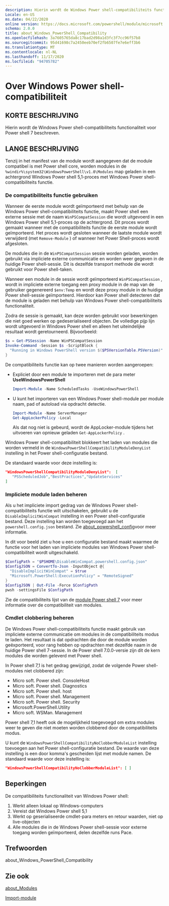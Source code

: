 ```yaml
---
description: Hierin wordt de Windows Power shell-compatibiliteits functionaliteit voor Power shell 7 beschreven.
Locale: en-US
ms.date: 04/22/2020
online version: https://docs.microsoft.com/powershell/module/microsoft.powershell.core/about/about_windows_powershell_compatibility?view=powershell-7.2&WT.mc_id=ps-gethelp
schema: 2.0.0
title: about_Windows_PowerShell_Compatibility
ms.openlocfilehash: 3a7605765da8c17bad2d98a1d3fc3f7cc96f57b8
ms.sourcegitcommit: 95d41698c7a2450eeb70ef2fb6507fe7e6eff3b6
ms.translationtype: MT
ms.contentlocale: nl-NL
ms.lasthandoff: 11/17/2020
ms.locfileid: "94705782"
---
```

# <a name="about-windows-powershell-compatibility"></a>Over Windows Power shell-compatibiliteit

## <a name="short-description"></a>KORTE BESCHRIJVING

Hierin wordt de Windows Power shell-compatibiliteits functionaliteit voor Power shell 7 beschreven.

## <a name="long-description"></a>LANGE BESCHRIJVING

Tenzij in het manifest van de module wordt aangegeven dat de module compatibel is met Power shell core, worden modules in de `%windir%\system32\WindowsPowerShell\v1.0\Modules` map geladen in een achtergrond Windows Power shell 5,1-proces met Windows Power shell-compatibiliteits functie.

### <a name="using-the-compatibility-feature"></a>De compatibiliteits functie gebruiken

Wanneer de eerste module wordt geïmporteerd met behulp van de Windows Power shell-compatibiliteits functie, maakt Power shell een externe sessie met de naam `WinPSCompatSession` die wordt uitgevoerd in een Windows Power shell 5,1-proces op de achtergrond. Dit proces wordt gemaakt wanneer met de compatibiliteits functie de eerste module wordt geïmporteerd. Het proces wordt gesloten wanneer de laatste module wordt verwijderd (met `Remove-Module` ) of wanneer het Power Shell-proces wordt afgesloten.

De modules die in de `WinPSCompatSession` sessie worden geladen, worden gebruikt via impliciete externe communicatie en worden weer gegeven in de huidige Power shell-sessie. Dit is dezelfde transport methode die wordt gebruikt voor Power shell-taken.

Wanneer een module in de sessie wordt geïmporteerd `WinPSCompatSession` , wordt in impliciete externe toegang een proxy module in de map van de gebruiker gegenereerd `$env:Temp` en wordt deze proxy module in de huidige Power shell-sessie geïmporteerd. Hierdoor kan Power shell detecteren dat de module is geladen met behulp van Windows Power shell-compatibiliteits functionaliteit.

Zodra de sessie is gemaakt, kan deze worden gebruikt voor bewerkingen die niet goed werken op gedeserialiseerd objecten. De volledige pijp lijn wordt uitgevoerd in Windows Power shell en alleen het uiteindelijke resultaat wordt geretourneerd. Bijvoorbeeld:

```powershell
$s = Get-PSSession -Name WinPSCompatSession
Invoke-Command -Session $s -ScriptBlock {
  "Running in Windows PowerShell version $($PSVersionTable.PSVersion)"
}
```

De compatibiliteits functie kan op twee manieren worden aangeroepen:

- Expliciet door een module te importeren met de para meter **UseWindowsPowerShell**

   ```powershell
   Import-Module -Name ScheduledTasks -UseWindowsPowerShell
   ```

- U kunt het importeren van een Windows Power shell-module per module naam, pad of autoload via opdracht detectie.

   ```powershell
   Import-Module -Name ServerManager
   Get-AppLockerPolicy -Local
   ```

   Als dat nog niet is gebeurd, wordt de AppLocker-module tijdens het uitvoeren van opnieuw geladen  `Get-AppLockerPolicy` .

Windows Power shell-compatibiliteit blokkeert het laden van modules die worden vermeld in de `WindowsPowerShellCompatibilityModuleDenyList` instelling in het Power shell-configuratie bestand.

De standaard waarde voor deze instelling is:

```json
"WindowsPowerShellCompatibilityModuleDenyList":  [
   "PSScheduledJob","BestPractices","UpdateServices"
]
```

### <a name="managing-implicit-module-loading"></a>Impliciete module laden beheren

Als u het impliciete import gedrag van de Windows Power shell-compatibiliteits functie wilt uitschakelen, gebruikt u de `DisableImplicitWinCompat` instelling in een Power shell-configuratie bestand. Deze instelling kan worden toegevoegd aan het `powershell.config.json` bestand. Zie [about_powershell_config](about_powershell_config.md)voor meer informatie.

In dit voor beeld ziet u hoe u een configuratie bestand maakt waarmee de functie voor het laden van impliciete modules van Windows Power shell-compatibiliteit wordt uitgeschakeld.

```powershell
$ConfigPath = "$PSHOME\DisableWinCompat.powershell.config.json"
$ConfigJSON = ConvertTo-Json -InputObject @{
  "DisableImplicitWinCompat" = $true
  "Microsoft.PowerShell:ExecutionPolicy" = "RemoteSigned"
}
$ConfigJSON | Out-File -Force $ConfigPath
pwsh -settingsFile $ConfigPath
```

Zie de compatibiliteits lijst van de [module Power shell 7](https://aka.ms/PSModuleCompat) voor meer informatie over de compatibiliteit van modules.

### <a name="managing-cmdlet-clobbering"></a>Cmdlet clobbering beheren

De Windows Power shell-compatibiliteits functie maakt gebruik van impliciete externe communicatie om modules in de compatibiliteits modus te laden. Het resultaat is dat opdrachten die door de module worden geëxporteerd, voor rang hebben op opdrachten met dezelfde naam in de huidige Power shell 7-sessie. In de Power shell 7.0.0-versie zijn dit de kern modules die worden geleverd met Power shell.

In Power shell 7,1 is het gedrag gewijzigd, zodat de volgende Power shell-modules niet clobbered zijn:

- Micro soft. Power shell. ConsoleHost
- Micro soft. Power shell. Diagnostics
- Micro soft. Power shell. host
- Micro soft. Power shell. Management
- Micro soft. Power shell. Security
- Microsoft.PowerShell.Utility
- Micro soft. WSMan. Management

Power shell 7,1 heeft ook de mogelijkheid toegevoegd om extra modules weer te geven die niet moeten worden clobbered door de compatibiliteits modus.

U kunt de `WindowsPowerShellCompatibilityNoClobberModuleList` instelling toevoegen aan het Power shell-configuratie bestand. De waarde van deze instelling is een door komma's gescheiden lijst met module namen. De standaard waarde voor deze instelling is:

```json
"WindowsPowerShellCompatibilityNoClobberModuleList": [ ]
```

## <a name="limitations"></a>Beperkingen

De compatibiliteits functionaliteit van Windows Power shell:

1. Werkt alleen lokaal op Windows-computers
1. Vereist dat Windows Power shell 5,1
1. Werkt op geserialiseerde cmdlet-para meters en retour waarden, niet op live-objecten
1. Alle modules die in de Windows Power shell-sessie voor externe toegang worden geïmporteerd, delen dezelfde runs Pace.

## <a name="keywords"></a>Trefwoorden

about_Windows_PowerShell_Compatibility

## <a name="see-also"></a>Zie ook

[about_Modules](about_Modules.md)

[Import-module](xref:Microsoft.PowerShell.Core.Import-Module)

